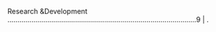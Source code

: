 Research &Development ...............................................................................................9                                                                                                                       | . 